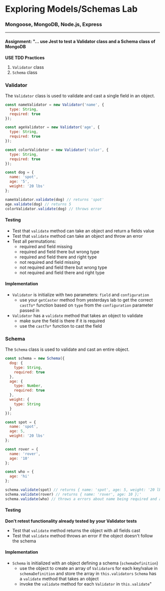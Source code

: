 # Exploring Models/Schemas Lab

### Mongoose, MongoDB, Node.js, Express 

___

#### Assignment: "... use Jest to test a Validator class and a Schema class of MongoDB

**USE TDD Practices**

1. `Validator` class
2. `Schema` class

### Validator

The `Validator` class is used to validate and cast a single field in an object.

```js
const nameValidator = new Validator('name', {
  type: String,
  required: true
});

const ageValidator = new Validator('age', {
  type: String,
  required: true
});

const colorValidator = new Validator('color', {
  type: String,
  required: true
});

const dog = {
  name: 'spot',
  age: '5',
  weight: '20 lbs'
};

nameValidator.validate(dog) // returns 'spot'
age.validate(dog) // returns 5
colorValidator.validate(dog) // throws error
```

#### Testing

* Test that `validate` method can take an object and return a fields value
* Test that `validate` method can take an object and throw an error
* Test all permutations:
  * required and field missing
  * required and field there but wrong type
  * required and field there and right type
  * not required and field missing
  * not required and field there but wrong type
  * not required and field there and right type

#### Implementation

* `Validator` is initialize with two parameters: `field` and `configuration`
  * use your `getCaster` method from yesterdays lab to get the correct `castTo*` function
    based on `type` from the `configuration` parameter passed in
* `Validator` has a `validate` method that takes an object to validate
  * make sure the field is there if it is required
  * use the `castTo*` function to cast the field

### Schema

The `Schema` class is used to validate and cast an entire object.

```js
const schema = new Schema({
  dog: {
    type: String,
    required: true
  }, 
  age: {
    type: Number,
    required: true
  },
  weight: {
    type: String
  }
});

const spot = {
  name: 'spot',
  age: 5,
  weight: '20 lbs'
};

const rover = {
  name: 'rover',
  age: '10'
};

const who = {
  age: 'hi'
};

schema.validate(spot) // returns { name: 'spot', age: 5, weight: '20 lbs' }
schema.validate(rover) // returns { name: 'rover', age: 10 };'
schema.validate(who) // throws a errors about name being required and age not being a number
```

#### Testing

**Don't retest functionality already tested by your Validator tests**

* Test that `validate` method returns the object with all fields cast
* Test that `validate` method throws an error if the object doesn't follow the schema

#### Implementation

* `Schema` is initialized with an object defining a schema (`schemaDefinition`)
  * use the object to create an array of `Validator`s for each key/value in `schemaDefinition`
    and store the array in `this.validators`
`Schema` has a `validate` method that takes an object
  * invoke the `validate` method for each `Validator` in `this.validate`"
